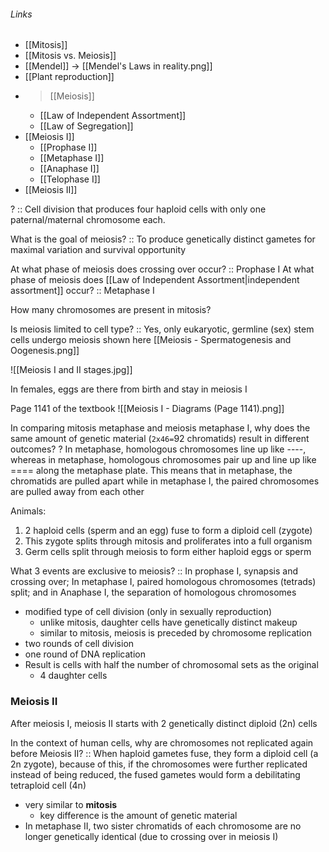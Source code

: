 ###### Links
- [[Mitosis]]
- [[Mitosis vs. Meiosis]]
- [[Mendel]] -> [[Mendel's Laws in reality.png]]
- [[Plant reproduction]]
- > [[Meiosis]]
	- [[Law of Independent Assortment]]
	- [[Law of Segregation]]
- [[Meiosis I]]
	- [[Prophase I]]
	- [[Metaphase I]]
	- [[Anaphase I]]
	- [[Telophase I]]
- [[Meiosis II]]

? :: Cell division that produces four haploid cells with only one paternal/maternal chromosome each.

What is the goal of meiosis? :: To produce genetically distinct gametes for maximal variation and survival opportunity

At what phase of meiosis does crossing over occur? :: Prophase I
At what phase of meiosis does [[Law of Independent Assortment|independent assortment]] occur? :: Metaphase I

How many chromosomes are present in mitosis? 

Is meiosis limited to cell type? :: Yes, only eukaryotic, germline (sex) stem cells undergo meiosis shown here [[Meiosis - Spermatogenesis and Oogenesis.png]]

![[Meiosis I and II stages.jpg]]



In females, eggs are there from birth and stay in meiosis I

Page 1141 of the textbook
![[Meiosis I - Diagrams (Page 1141).png]]



In comparing mitosis metaphase and meiosis metaphase I, why does the same amount of genetic material (`2x46=`92 chromatids) result in different outcomes?
?
In metaphase, homologous chromosomes line up like ----, whereas in metaphase, homologous chromosomes pair up and line up like ==== along the metaphase plate. This means that in metaphase, the chromatids are pulled apart while in metaphase I, the paired chromosomes are pulled away from each other


Animals:
1. 2 haploid cells (sperm and an egg) fuse to form a diploid cell (zygote)
2. This zygote splits through mitosis and proliferates into a full organism
3. Germ cells split through meiosis to form either haploid eggs or sperm


What 3 events are exclusive to meiosis? :: In prophase I, synapsis and crossing over; In metaphase I, paired homologous chromosomes (tetrads) split; and in Anaphase I, the separation of homologous chromosomes

- modified type of cell division (only in sexually reproduction)
	- unlike mitosis, daughter cells have genetically distinct makeup
	- similar to mitosis, meiosis is preceded by chromosome replication
- two rounds of cell division
- one round of DNA replication
- Result is cells with half the number of chromosomal sets as the original
	- 4 daughter cells



### Meiosis II
After meiosis I, meiosis II starts with 2 genetically distinct diploid (2n) cells 

In the context of human cells, why are chromosomes not replicated again before Meiosis II? :: When haploid gametes fuse, they form a diploid cell (a 2n zygote), because of this, if the chromosomes were further replicated instead of being reduced, the fused gametes would form a debilitating tetraploid cell (4n)

- very similar to **mitosis**
	- key difference is the amount of genetic material
- In metaphase II, two sister chromatids of each chromosome are no longer genetically identical (due to crossing over in meiosis I)
